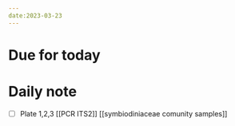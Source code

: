 ```yaml
---
date:2023-03-23
---
```


# Due for today 



# Daily note 

- [ ] Plate 1,2,3 [[PCR ITS2]] [[symbiodiniaceae comunity samples]]